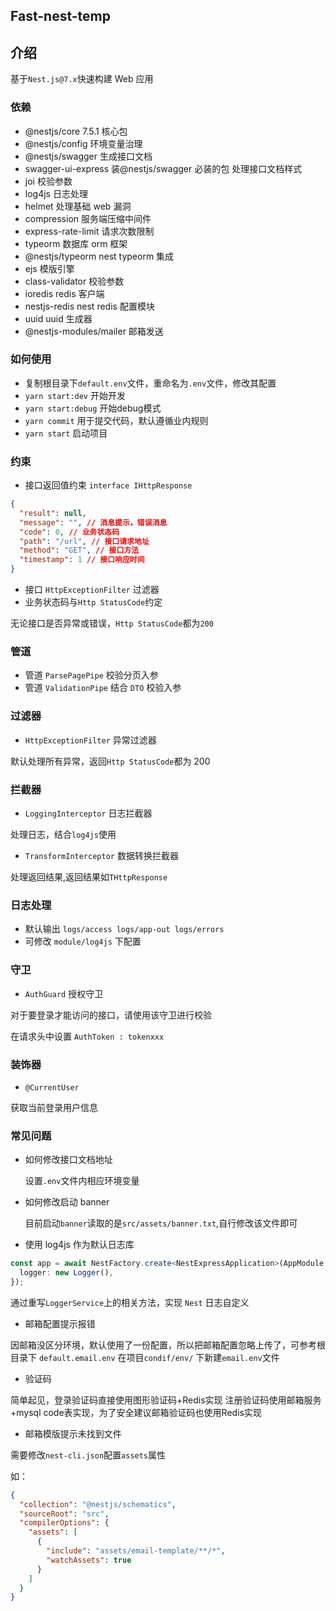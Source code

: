 ## Fast-nest-temp

## 介绍

基于`Nest.js@7.x`快速构建 Web 应用

### 依赖

- @nestjs/core 7.5.1 核心包
- @nestjs/config 环境变量治理
- @nestjs/swagger 生成接口文档
- swagger-ui-express 装@nestjs/swagger 必装的包 处理接口文档样式
- joi 校验参数
- log4js 日志处理
- helmet 处理基础 web 漏洞
- compression 服务端压缩中间件
- express-rate-limit 请求次数限制
- typeorm 数据库 orm 框架
- @nestjs/typeorm nest typeorm 集成
- ejs 模版引擎
- class-validator 校验参数
- ioredis redis 客户端
- nestjs-redis nest redis 配置模块
- uuid uuid 生成器
- @nestjs-modules/mailer 邮箱发送




### 如何使用

- 复制根目录下`default.env`文件，重命名为`.env`文件，修改其配置
- `yarn start:dev` 开始开发
- `yarn start:debug` 开始debug模式
- `yarn commit` 用于提交代码，默认遵循业内规则
- `yarn start` 启动项目

### 约束

- 接口返回值约束 `interface IHttpResponse`

```json
{
  "result": null,
  "message": "", // 消息提示，错误消息
  "code": 0, // 业务状态码
  "path": "/url", // 接口请求地址
  "method": "GET", // 接口方法
  "timestamp": 1 // 接口响应时间
}
```

- 接口 `HttpExceptionFilter` 过滤器
- 业务状态码与`Http StatusCode`约定

无论接口是否异常或错误，`Http StatusCode`都为`200`

### 管道

- 管道 `ParsePagePipe` 校验分页入参
- 管道 `ValidationPipe` 结合 `DTO` 校验入参

### 过滤器

- `HttpExceptionFilter` 异常过滤器

默认处理所有异常，返回`Http StatusCode`都为 200

### 拦截器

- `LoggingInterceptor` 日志拦截器

处理日志，结合`log4js`使用

- `TransformInterceptor` 数据转换拦截器

处理返回结果,返回结果如`THttpResponse`

### 日志处理

- 默认输出 `logs/access logs/app-out logs/errors`
- 可修改 `module/log4js` 下配置

### 守卫

- `AuthGuard` 授权守卫

对于要登录才能访问的接口，请使用该守卫进行校验

在请求头中设置 `AuthToken : tokenxxx`

### 装饰器

- `@CurrentUser`

获取当前登录用户信息

### 常见问题

- 如何修改接口文档地址

  设置`.env`文件内相应环境变量

- 如何修改启动 banner

  目前启动`banner`读取的是`src/assets/banner.txt`,自行修改该文件即可

- 使用 log4js 作为默认日志库

```typescript
const app = await NestFactory.create<NestExpressApplication>(AppModule, {
  logger: new Logger(),
});
```

通过重写`LoggerService`上的相关方法，实现 `Nest` 日志自定义

- 邮箱配置提示报错

因邮箱没区分环境，默认使用了一份配置，所以把邮箱配置忽略上传了，可参考根目录下 `default.email.env` 
在项目`condif/env/` 下新建`email.env`文件

- 验证码

简单起见，登录验证码直接使用图形验证码+Redis实现
注册验证码使用邮箱服务+mysql code表实现，为了安全建议邮箱验证码也使用Redis实现

- 邮箱模版提示未找到文件

需要修改`nest-cli.json`配置`assets`属性

如：

```json
{
  "collection": "@nestjs/schematics",
  "sourceRoot": "src",
  "compilerOptions": {
    "assets": [
      {
        "include": "assets/email-template/**/*",
        "watchAssets": true
      }
    ]
  }
}
```
